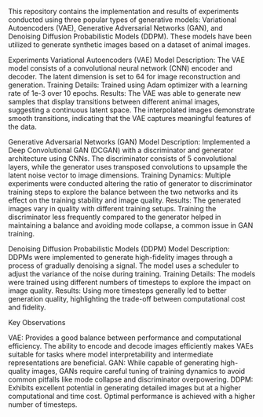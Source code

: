 
This repository contains the implementation and results of experiments conducted using three popular types of generative models: Variational Autoencoders (VAE), Generative Adversarial Networks (GAN), and Denoising Diffusion Probabilistic Models (DDPM). These models have been utilized to generate synthetic images based on a dataset of animal images.

Experiments
Variational Autoencoders (VAE)
Model Description: The VAE model consists of a convolutional neural network (CNN) encoder and decoder. The latent dimension is set to 64 for image reconstruction and generation.
Training Details: Trained using Adam optimizer with a learning rate of 1e-3 over 10 epochs.
Results: The VAE was able to generate new samples that display transitions between different animal images, suggesting a continuous latent space. The interpolated images demonstrate smooth transitions, indicating that the VAE captures meaningful features of the data.


Generative Adversarial Networks (GAN)
Model Description: Implemented a Deep Convolutional GAN (DCGAN) with a discriminator and generator architecture using CNNs. The discriminator consists of 5 convolutional layers, while the generator uses transposed convolutions to upsample the latent noise vector to image dimensions.
Training Dynamics: Multiple experiments were conducted altering the ratio of generator to discriminator training steps to explore the balance between the two networks and its effect on the training stability and image quality.
Results: The generated images vary in quality with different training setups. Training the discriminator less frequently compared to the generator helped in maintaining a balance and avoiding mode collapse, a common issue in GAN training.


Denoising Diffusion Probabilistic Models (DDPM)
Model Description: DDPMs were implemented to generate high-fidelity images through a process of gradually denoising a signal. The model uses a scheduler to adjust the variance of the noise during training.
Training Details: The models were trained using different numbers of timesteps to explore the impact on image quality.
Results: Using more timesteps generally led to better generation quality, highlighting the trade-off between computational cost and fidelity.



Key Observations

VAE: Provides a good balance between performance and computational efficiency. The ability to encode and decode images efficiently makes VAEs suitable for tasks where model interpretability and intermediate representations are beneficial.
GAN: While capable of generating high-quality images, GANs require careful tuning of training dynamics to avoid common pitfalls like mode collapse and discriminator overpowering.
DDPM: Exhibits excellent potential in generating detailed images but at a higher computational and time cost. Optimal performance is achieved with a higher number of timesteps.
